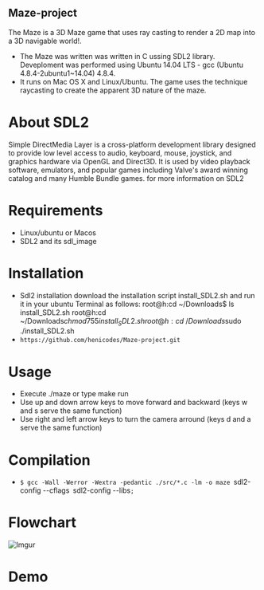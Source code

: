 ## Maze-project
The Maze is a 3D Maze game that uses ray casting to render a 2D map into a 3D navigable world!.
* The Maze was written was written in C ussing SDL2 library. Deveploment was performed using Ubuntu 14.04 LTS - gcc (Ubuntu 4.8.4-2ubuntu1~14.04) 4.8.4.
* It runs on Mac OS X and Linux/Ubuntu. The game uses the technique raycasting to create the apparent 3D nature of the maze.
# About SDL2
Simple DirectMedia Layer is a cross-platform development library designed to provide low level access to audio, keyboard, mouse, joystick, and graphics hardware via OpenGL and Direct3D. It is used by video playback software, emulators, and popular games including Valve's award winning catalog and many Humble Bundle games. for more information on SDL2
# Requirements 
* Linux/ubuntu or Macos
* SDL2 and its sdl_image
# Installation
* Sdl2 installation download the installation script install_SDL2.sh and run it in your ubuntu Terminal as follows: root@h:cd ~/Downloads$ ls install_SDL2.sh root@h:cd ~/Downloads$chmod 755 install_SDL2.sh root@h:cd ~/Downloads$sudo ./install_SDL2.sh
* `https://github.com/henicodes/Maze-project.git`
# Usage
* Execute ./maze or type make run
* Use up and down arrow keys to move forward and backward (keys w and s serve the same function)
* Use right and left arrow keys to turn the camera arround (keys d and a serve the same function)
# Compilation
* `$ gcc -Wall -Werror -Wextra -pedantic ./src/*.c -lm -o maze `sdl2-config --cflags` `sdl2-config --libs`;`
# Flowchart
![Imgur](https://i.imgur.com/YUSQQy2.png)
# Demo

